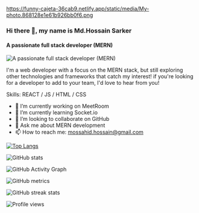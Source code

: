 
https://funny-cajeta-36cab9.netlify.app/static/media/My-photo.868128e1e61b926bb0f6.png
### Hi there 👋, my name is Md.Hossain Sarker
#### A passionate full stack developer (MERN)
![A passionate full stack developer (MERN)](https://scontent.fcgp27-1.fna.fbcdn.net/v/t39.30808-6/241439178_2916044335279281_5217116864526762693_n.jpg?_nc_cat=106&ccb=1-7&_nc_sid=e3f864&_nc_eui2=AeHVA8S8y-WpYSQcqwP0IlZVwt7oPckJnkHC3ug9yQmeQZL33Pbb7A7bOo877Anz1TUFw8xWLDB6ENUJ-lE5ZCuj&_nc_ohc=sj0DHIHa3tQAX8Q3nOt&_nc_ht=scontent.fcgp27-1.fna&oh=00_AT-VvvkgPpWaDWA2iDaQL_ImYetFDjEhgwRPROxJ--UXkw&oe=62DBE28A)

I'm a web developer with a focus on the MERN stack, but still exploring other technologies and frameworks that catch my interest! if you're looking for a developer to add to your team, I'd love to hear from you!

Skills: REACT / JS / HTML / CSS

- 🔭 I’m currently working on MeetRoom 
- 🌱 I’m currently learning Socket.io 
- 👯 I’m looking to collaborate on GitHub 
- 💬 Ask me about MERN development 
- 📫 How to reach me: mossahid.hossain@gmail.com 


 

[![Top Langs](https://github-readme-stats.vercel.app/api/top-langs/?username=Mossahid123)](https://github.com/anuraghazra/github-readme-stats)

![GitHub stats](https://github-readme-stats.vercel.app/api?username=Mossahid123&show_icons=true)  

![GitHub Activity Graph](https://activity-graph.herokuapp.com/graph?username=Mossahid123)  

![GitHub metrics](https://metrics.lecoq.io/Mossahid123)  

![GitHub streak stats](https://github-readme-streak-stats.herokuapp.com/?user=Mossahid123)  

![Profile views](https://gpvc.arturio.dev/Mossahid123)  
